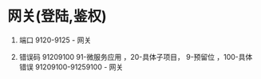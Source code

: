 # 网关(登陆,鉴权)
1. 端口
    9120-9125 - 网关
    
2. 错误码 91209100 91-微服务应用 ，20-具体子项目， 9-预留位 ，100-具体错误
    91209100-91259100 - 网关
